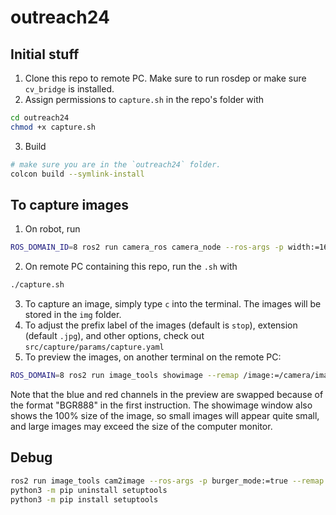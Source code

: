 # outreach24
## Initial stuff
1. Clone this repo to remote PC. Make sure to run rosdep or make sure `cv_bridge` is installed.
2. Assign permissions to `capture.sh` in the repo's folder with 
```bash
cd outreach24
chmod +x capture.sh
``` 
3. Build
```bash
# make sure you are in the `outreach24` folder.
colcon build --symlink-install
```

## To capture images
1. On robot, run
```bash
ROS_DOMAIN_ID=8 ros2 run camera_ros camera_node --ros-args -p width:=160 -p height:=120 -p format:=BGR888
```
2. On remote PC containing this repo, run the `.sh` with
```bash
./capture.sh
```
3. To capture an image, simply type `c` into the terminal. The images will be stored in the `img` folder.
4. To adjust the prefix label of the images (default is `stop`), extension (default `.jpg`), and other options, check out `src/capture/params/capture.yaml`
5. To preview the images, on another terminal on the remote PC:
```bash
ROS_DOMAIN=8 ros2 run image_tools showimage --remap /image:=/camera/image_raw
```
Note that the blue and red channels in the preview are swapped because of the format "BGR888" in the first instruction. The showimage window also shows the 100% size of the image, so small images will appear quite small, and large images may exceed the size of the computer monitor.

## Debug
```bash
ros2 run image_tools cam2image --ros-args -p burger_mode:=true --remap image:=camera/image_raw
python3 -m pip uninstall setuptools
python3 -m pip install setuptools
```

